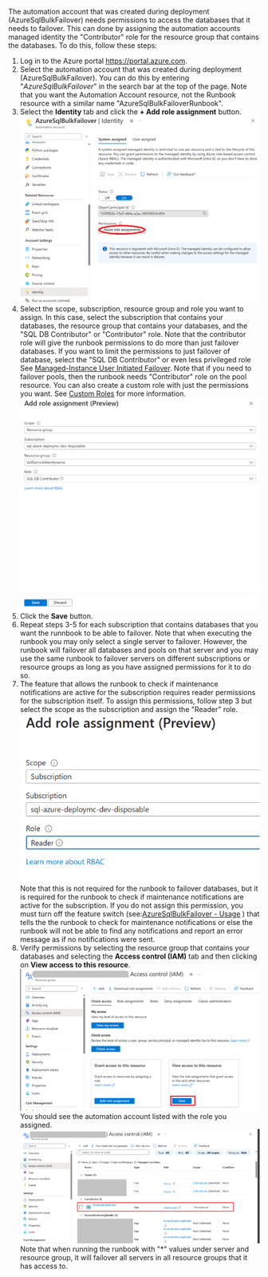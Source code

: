 The automation account that was created during deployment (AzureSqlBulkFailover) needs permissions to access the databases that it needs to failover. This can done by assigning the automation accounts managed identity the "Contributor" role for the resource group that contains the databases.
To do this, follow these steps:
1. Log in to the Azure portal https://portal.azure.com.
2. Select the automation account that was created during deployment (AzureSqlBulkFailover). You can do this by entering "_AzureSqlBulkFailover_" in the search bar at the top of the page. Note that you want the Automation Account resource, not the Runbook resource with a similar name "AzureSqlBulkFailoverRunbook".
3. Select the **Identity** tab and click the **+ Add role assignment** button.
![Automation Account Identity](./Media/AutomationAccountIdentity.png)
4. Select the scope, subscription, resource group and role you want to assign. In this case, select the subscription that contains your databases, the resource group that contains your databases, and the "SQL DB Contributor" or "Contributor" role. Note that the contributor role will give the runbook permissions to do more than just failover databases. If you want to limit the permissions to just failover of database, select the "SQL DB Contributor" or even less privileged role See [Managed-Instance User Initiated Failover](https://learn.microsoft.com/en-us/azure/azure-sql/managed-instance/user-initiated-failover?view=azuresql). Note that if you need to failover pools, then the runbook needs "Contributor" role on the pool resource. You can also create a custom role with just the permissions you want. See [Custom Roles](https://docs.microsoft.com/en-us/azure/role-based-access-control/custom-roles) for more information.
![Role Assignment](./Media/RoleAssignment.png)
5. Click the **Save** button.
6. Repeat steps 3-5 for each subscription that contains databases that you want the runnbook to be able to failover. Note that when executing the runbook you may only select a single server to failover. However, the runbook will failover all databases and pools on that server and you may use the same runbook to failover servers on different subscriptions or resource groups as long as you have assigned permissions for it to do so.
7. The feature that allows the runbook to check if maintenance notifications are active for the subscription requires reader permissions for the subscription itself. To assign this permissions, follow step 3 but select the scope as the subscription and assign the "Reader" role.
![Role Assignment](./Media/SubscriptionReaderPermission.png)
Note that this is not required for the runbook to failover databases, but it is required for the runbook to check if maintenance notifications are active for the subscription. If you do not assign this permission, you must turn off the feature switch (see:[AzureSqlBulkFailover - Usage](./AzureSqlBulkFailoverUsage.md#check-for-maintenance-notifications)
) that tells the the runbook to check for maintenance notifications or else the runbook will not be able to find any notifications and report an error message as if no notifications were sent.
8. Verify permissions by selecting the resource group that contains your databases and selecting the **Access control (IAM)** tab and then clicking on **View access to this resource**.
![Access Control](./Media/AccessControl.png)
You should see the automation account listed with the role you assigned.
![Resource Access](./Media/ResourceAccess.png)
Note that when running the runbook with "*" values under server and resource group, it will failover all servers in all resource groups that it has access to.
